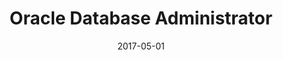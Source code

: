 ---
layout: post
title: Oracle Database Administrator
where: Arkéa, Brittany, France
from: 2017
to: 2018
date: 2017-05-01
description: |
    Relocating abroad for personal reasons, I found an opportunity to learn new skills and was hired as an Oracle database administrator by one of the biggest French bank services company. There, I worked mainly on Oracle, but also on MySQL and SQL server, and worked also on infrastructure within the Service Desk, mainly on Red Hat Linux. I used my automation skills to streamline database creations and administration, and worked on scripts to ease Windows/Linux interaction.
---
